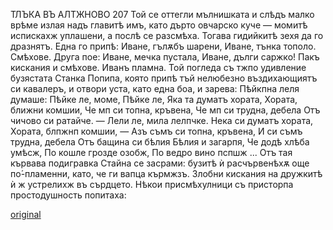 ﻿ТЛЪКА ВЪ АЛТЖНОВО
207
Той се оттегли мълнишката и слѣдъ малко врѣме излая надъ главитѣ имъ, като дърто овчарско куче — момитѣ испискахж уплашени, а послѣ се разсмѣха. Тогава гидийкитѣ зехя да го дразнятъ. Една го припѣ:
Иване, гълѫбъ шарени, Иване, тънка тополо.
Смѣхове.
Друга пое:
Иване, мечка пустала, Иване, дълги саржко!
Пакъ кискания и смѣхове. Иванъ пламна. Той погледа съ тжпо удивление бузястата Станка Попипа, която припѣ тъй нелюбезно въздихающиятъ си кавалеръ, и отвори уста, като една боа, и зарева:
Пѣйкпна леля думаше: Пѣйке ле, моме, Пѣйке ле, Яка та думатъ хората, Хората, ближни комшии, Че мп си топна, кръвена, Че мп си трудна, дебела Отъ чичово си ратайче. — Лели ле, мила лелпчке. Нека си думатъ хората, Хората, блпжнп комшии, — Азъ съмъ си топна, кръвена, И си съмъ трудна, дебела Отъ бащина си бѣлия Бѣлия и загарпя, Че додѣ хлѣба умѣсж, По кошле грозде озобж, По ведро вино пспшж ...
Отъ тая кървава подигравка Стайна се засрами: бузитѣ ѝ расчървенѣхѫ още по́-пламенни, като, че ги вапца кърмжзъ. Злобни кискания на дружкитѣ ѝ ж устрелихж въ сърдцето. Нѣкои присмѣхулници съ присторпа простодушность попитаха:

[original](images/234.jpg)